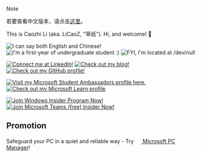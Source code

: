 > [!NOTE]
> 
> 若要查看中文版本，请点击[这里](./README.zh-CN.md)。

This is Caozhi Li (aka. LiCaoZ, "草纸"). Hi, and welcome! 👋

![I can say both English and Chinese!](https://img.shields.io/badge/EN/ZH-blue?style=flat-square&label=Language) ![I'm a first-year of undergraduate student :)](https://img.shields.io/badge/Undergraduate_%28Year%201%20of%204%29-purple?style=flat-square&label=Education) ![FYI, I'm located at /dev/null](https://img.shields.io/badge//dev/null-white?style=flat-square&label=Location)

[![Connect me at LinkedIn!](https://img.shields.io/badge/LinkedIn-%230A66C2?style=for-the-badge&logo=linkedin)](https://www.linkedin.com/in/caozhi-li/) [![Check out my blog!](https://img.shields.io/badge/Blog_[Chinese_Only]-gray?style=for-the-badge&logo=wordpress)](https://blog.licaoz.com/) [![Check out my GitHub profile!](https://img.shields.io/badge/GitHub-%23181717?style=for-the-badge&logo=github)](https://github.com/LiCaoZ)

[![Visit my Microsoft Student Ambassadors profile here.](https://img.shields.io/badge/Microsoft%20Student%20Ambassadors-%23f25022?style=for-the-badge)](https://mvp.microsoft.com/en-US/studentambassadors/profile/1d57cd2f-1aa6-470d-96c7-3609269bb3c2?wt.mc_id=studentamb_203301) [![Check out my Microsoft Learn profile](https://img.shields.io/badge/Microsoft%20Learn-%2300a4ef?style=for-the-badge)](https://learn.microsoft.com/en-us/users/caozhi-li?wt.mc_id=studentamb_203301)

[![Join Windows Insider Program Now!]( https://img.shields.io/badge/Windows_Insider_Program-%230079d5?style=for-the-badge)](https://www.microsoft.com/en-us/windowsinsider/about-windows-insider-program?referral=R50Y5L71&wt.mc_id=studentamb_203301) [![Join Microsoft Teams (free) Insider Now!](https://img.shields.io/badge/Teams_Insider-%23464EB8?style=for-the-badge)](https://insider.teams.com/?wt.mc_id=studentamb_203301)

## Promotion

Safeguard your PC in a quiet and reliable way - Try [<img src="https://pcmanager.microsoft.com/favicon.ico" width="16px" /> Microsoft PC Manager](https://pcmanager.microsoft.com/en-us/?wt.mc_id=studentamb_203301)!
